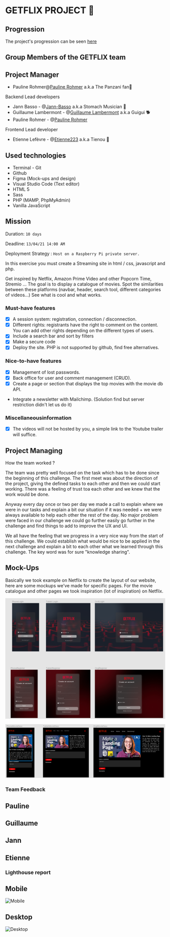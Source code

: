 # GETFLIX PROJECT 🎥

## Progression

The project's progression can be seen [here](http://getflix.great-site.net/) 

## Group Members of the GETFLIX team

## Project Manager

- Pauline Rohmer@[Pauline Rohmer](https://github.com/rohmerpauline) a.k.a The Panzani fan🍝

Backend Lead developers 

- Jann Basso - @[Jann-Basso](https://github.com/jann-basso) a.k.a Stomach Musician 🎺
- Guillaume Lambermont - @[Guillaume Lambermont](https://github.com/GuillaumeLambermont) a.k.a Guigui 🐕
- Pauline Rohmer - @[Pauline Rohmer](https://github.com/rohmerpauline) 

Frontend Lead developer

- Etienne Lefèvre - @[Etienne223](https://github.com/Etienne223) a.k.a Tienou 🦝

## Used technologies 

- Terminal - Git
- Github
- Figma (Mock-ups and design)
- Visual Studio Code (Text editor)
- HTML 5
- Sass
- PHP (MAMP, PhpMyAdmin)
- Vanilla JavaScript

## Mission 

Duration: `10 days`

Deadline: `13/04/21 14:00 AM`

Deployment Strategy : `Host on a Raspberry Pi private server.`

In this exercise you must create a Streaming site in html / css, javascript and php.

Get inspired by Netflix, Amazon Prime Video and other Popcorn Time,  Stremio ... The goal is to display a catalogue of movies. Spot the  similarities between these platforms (navbar, header, search tool,  different categories of videos…) See what is cool and what works.

### Must-have features

- [x] A session system: registration, connection / disconnection.
- [x] Different rights: registrants have the right to comment on the  content. You can add other rights depending on the different types of  users.
- [x] Include a search bar and sort by filters
- [x] Make a secure code
- [x] Deploy the site. PHP is not supported by github, find free alternatives.

### Nice-to-have features

- [x] Management of lost passwords.
- [x] Back office for user and comment management (CRUD).
- [x] Create a page or section that displays the top movies with the movie db API.
- Integrate a newsletter with Mailchimp. (Solution find but server restriction didn't let us do it)

### Miscellaneousinformation

- [x] The videos will not be hosted by you, a simple link to the Youtube trailer will suffice.

## Project Managing

How the team worked ?

The team was pretty well focused on the task which has to be done since the beginning of this challenge. The first meet was about the direction of the project, giving the defined tasks to each other and then we could start working. There was a feeling of trust toa each other and we knew that the work would be done. 

Anyway every day once or two per day we made a call to explain where we were in our tasks and explain a bit our situation if it was needed + we were always available to help each other the rest of the day. No major problem were faced in our challenge we could go further easily go further in the challenge and find things to add to improve the UX and UI. 

We all have the feeling that we progress in a very nice way from the start of this challenge. We could establish what would be nice to be applied in the next challenge and explain a bit to each other what we learned through this challenge. The key word was for sure "knowledge sharing".

## Mock-Ups 

Basically we took example on Netflix to create the layout of our website, here are some mockups we've made for specific pages. For the movie catalogue and other pages we took inspiration (lot of inspiration) on Netflix.

![WholeView](/assets/images/loginNewUser.png)

![MobileVersion](/assets/images/movieDesc.png)


### Team Feedback

## Pauline

## Guillaume

## Jann

## Etienne


### Lighthouse report

## Mobile

![Mobile](/assets/images/)

## Desktop

![Desktop](/assets/images/)

 